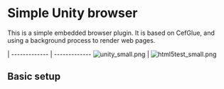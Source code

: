 

# Simple Unity browser #

This is a simple embedded browser plugin. It is based on CefGlue, and using a background process to render web pages. 
    
  | 
------------- | -------------
![unity_small.png](https://bitbucket.org/repo/xLMGXM/images/2197541935-unity_small.png)  | ![html5test_small.png](https://bitbucket.org/repo/xLMGXM/images/3949485457-html5test_small.png)


## Basic setup ##